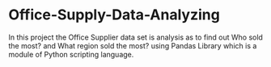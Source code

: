 # Office-Supply-Data-Analyzing


In this project the Office Supplier data set is analysis as to find out Who sold the most? and What region sold the most? using Pandas Library which is a module of Python scripting language.
